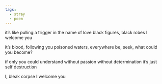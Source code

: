 ```yaml
---
tags:
  - stray
  - poem
---
```

it’s like pulling a trigger
in the name of love
black figures, black robes
I welcome you

it’s blood, following you
poisoned waters, everywhere
be, seek,
what could you become?

if only you could understand
without passion
without determination
it’s just self destruction

I, bleak corpse
I welcome you